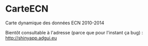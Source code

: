# CarteECN
Carte dynamique des données ECN 2010-2014

Bientôt consultable à l'adresse (parce que pour l'instant ça bug) : http://shinyapp.adgui.eu
